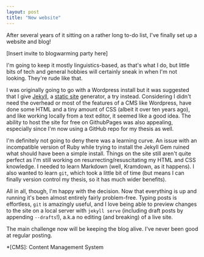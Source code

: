 ```yaml
---
layout: post
title: "New website"
---
```

After several years of it sitting on a rather long to-do list, I've finally set up a website and blog!

[Insert invite to blogwarming party here]

I'm going to keep it mostly linguistics-based, as that's what I do, but little bits of tech and general hobbies will certainly sneak in when I'm not looking. They're rude like that.

I was originally going to go with a Wordpress install but it was suggested that I give [Jekyll](https://jekyllrb.com/), a [static site](https://en.wikipedia.org/wiki/Static_web_page) generator, a try instead. Considering I didn't need the overhead or most of the features of a CMS like Wordpress, have done some HTML and a tiny amount of CSS (albeit it over ten years ago), and like working locally from a text editor, it seemed like a good idea. The ability to host the site for free on GithubPages was also appealing, especially since I'm now using a GitHub repo for my thesis as well.

I'm definitely not going to deny there was a learning curve. An issue with an incompatible version of Ruby while trying to install the Jekyll Gem ruined what should have been a simple install. Things on the site still aren't quite perfect as I'm still working on resurrecting/resuscitating my HTML and CSS knowledge. I needed to learn Markdown (well, Kramdown, as it happens). I also wanted to learn ```git```, which took a little bit of time (but means I can finally version control my thesis, so it has much wider benefits).

All in all, though, I'm happy with the decision. Now that everything is up and running it's been almost entirely fairly problem-free. Typing posts is effortless, ```git``` is amazingly useful, and I love being able to preview changes to the site on a local server with ```jekyll serve``` (including draft posts by appending ```--drafts```!), a.k.a no editing (and breaking) of a live site.

The main challenge now will be keeping the blog alive. I've never been good at regular posting.

*[CMS]: Content Management System
